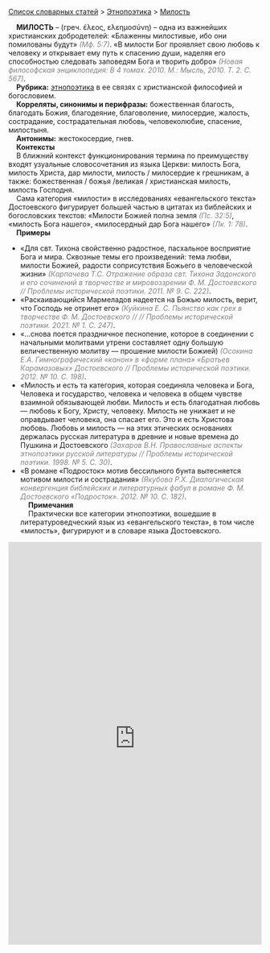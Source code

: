 <style>
st { color: Gray;
  font-style: italic;}
</style>

[Список словарных статей](https://thesaurus-dostoevsky.github.io/Thesaurus/) > [Этнопоэтика](ethnopoe.md) > [Милость](милость.md) 

&nbsp;&nbsp;&nbsp;&nbsp;**МИЛОСТЬ** – (греч. έλεος, ελεημοσύνη) – одна из важнейших христианских добродетелей: «Блаженны милостивые, ибо они помилованы будут» <st>(Мф. 5:7)</st>. «В милости Бог проявляет свою любовь к человеку и открывает ему путь к спасению души, наделяя его способностью следовать заповедям Бога и творить добро» <st>(Новая философская энциклопедия: В 4 томах. 2010. М.: Мысль, 2010. Т. 2. С. 567)</st>.  
&nbsp;&nbsp;&nbsp;&nbsp;**Рубрика:** [этнопоэтика](ethnopoe.md) в ее связях  с христианской философией и богословием.  
&nbsp;&nbsp;&nbsp;&nbsp;**Корреляты, синонимы и перифразы:** божественная благость, благодать Божия, благодеяние, благоволение, милосердие, жалость, сострадание, сострадательная любовь, человеколюбие, спасение, милостыня.  
&nbsp;&nbsp;&nbsp;&nbsp;**Антонимы:** жестокосердие, гнев.  
&nbsp;&nbsp;&nbsp;&nbsp;**Контексты**  
&nbsp;&nbsp;&nbsp;&nbsp;В ближний контекст  функционирования термина по преимуществу входят узуальные словосочетания из языка Церкви: милость Бога, милость Христа, дар милости, милость / милосердие к грешникам, а также: божественная / божья /великая / христианская милость, милость Господня.  
&nbsp;&nbsp;&nbsp;&nbsp;Сама категория «милости» в исследованиях «евангельского текста» Достоевского фигурирует большей частью в цитатах из библейских и богословских текстов: «Милости Божией полна земля <st>(Пс. 32:5)</st>, «милость Бога нашего», «милосердный дар Бога нашего» <st>(Лк. 1: 78)</st>.  
&nbsp;&nbsp;&nbsp;&nbsp;**Примеры**  
* «Для свт. Тихона свойственно радостное, пасхальное восприятие Бога и мира. Сквозные темы его произведений: тема любви, милости Божией, радости соприсутствия Божьего в человеческой жизни»  <st>(Карпачева Т.С. Отражение образа свт. Тихона Задонского и его сочинений в творчестве и мировоззрении Ф. М. Достоевского //  Проблемы исторической поэтики.  2011. № 9. С. 222)</st>.
* «Раскаивающийся Мармеладов надеется на Божью милость, верит, что Господь не отринет его»  <st>(Куйкина Е. С. Пьянство как грех в творчестве Ф. М. Достоевского // // Проблемы исторической поэтики.  2021. № 1. С. 247)</st>.
* «…снова поется праздничное песнопение, которое в соединении с начальными молитвами утрени составляет одну большую величественную молитву — прошение милости Божией) <st>(Осокина Е.А. Гимнографический «канон» в «форме плана» «Братьев Карамазовых» Достоевского //  Проблемы исторической поэтики. 2012. № 10. С. 198)</st>.
* «Милость и есть та категория, которая соединяла человека и Бога, Человека и государство, человека и человека в общем чувстве взаимной обязывающей любви. Милость и есть благодатная любовь — любовь к Богу, Христу, человеку. Милость не унижает и не оправдывает человека, она спасает его. Это и есть Христова любовь. Любовь и милость — на этих этических основаниях держалась русская литература в древние и новые времена до Пушкина и Достоевского <st>(Захаров В.Н. Православные аспекты этнопоэтики русской литературы // Проблемы исторической поэтики. 1998. № 5. С. 30)</st>.
* «В романе «Подросток» мотив бессильного бунта вытесняется мотивом  милости и сострадания» <st>(Якубова Р.Х. Диалогическая конвергенция библейских и литературных фабул в романе Ф. М. Достоевского «Подросток». 2012. № 10. С. 182)</st>.  <br>
&nbsp;&nbsp;&nbsp;&nbsp;**Примечания**  
&nbsp;&nbsp;&nbsp;&nbsp;Практически все категории этнопоэтики, вошедшие в литературоведческий язык из «евангельского текста», в том числе «милость», фигурируют и в словаре языка Достоевского.


<iframe src="https://thesaurus-dostoevsky.github.io/nk/милость.html" style="border:0px;width:100%;height:800px" allowfullscreen="true" webkitallowfullscreen="true" mozallowfullscreen="true">
